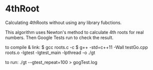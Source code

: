 # 4thRoot
Calculating 4thRoots without using any library fubctions.

This algorithm uses Newton's method to calculate 4th roots for real numbers.
Then Google Tests run to check the result.

to compile & link:
$ gcc roots.c -c
$ g++ -std=c++11 -Wall testGo.cpp roots.o -lgtest -lgtest_main -lpthread -o ./gt

to run:
./gt --gtest_repeat=100 > gogTest.log
